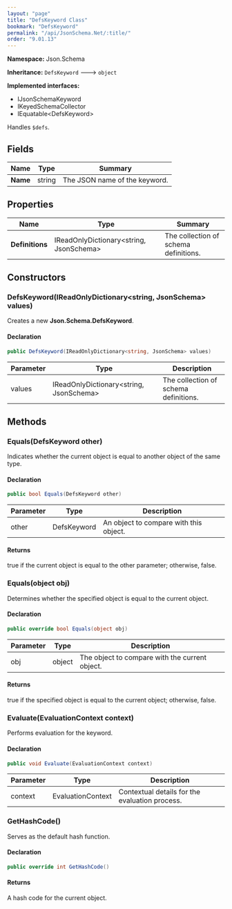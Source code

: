 ```yaml
---
layout: "page"
title: "DefsKeyword Class"
bookmark: "DefsKeyword"
permalink: "/api/JsonSchema.Net/:title/"
order: "9.01.13"
---
```

**Namespace:** Json.Schema

**Inheritance:**
`DefsKeyword`
 🡒 
`object`

**Implemented interfaces:**

- IJsonSchemaKeyword
- IKeyedSchemaCollector
- IEquatable\<DefsKeyword\>

Handles `$defs`.

## Fields

| Name | Type | Summary |
|---|---|---|
| **Name** | string | The JSON name of the keyword. |

## Properties

| Name | Type | Summary |
|---|---|---|
| **Definitions** | IReadOnlyDictionary\<string, JsonSchema\> | The collection of schema definitions. |

## Constructors

### DefsKeyword(IReadOnlyDictionary\<string, JsonSchema\> values)

Creates a new **Json.Schema.DefsKeyword**.

#### Declaration

```c#
public DefsKeyword(IReadOnlyDictionary<string, JsonSchema> values)
```

| Parameter | Type | Description |
|---|---|---|
| values | IReadOnlyDictionary\<string, JsonSchema\> | The collection of schema definitions. |


## Methods

### Equals(DefsKeyword other)

Indicates whether the current object is equal to another object of the same type.

#### Declaration

```c#
public bool Equals(DefsKeyword other)
```

| Parameter | Type | Description |
|---|---|---|
| other | DefsKeyword | An object to compare with this object. |


#### Returns

true if the current object is equal to the <paramref name="other">other</paramref> parameter; otherwise, false.

### Equals(object obj)

Determines whether the specified object is equal to the current object.

#### Declaration

```c#
public override bool Equals(object obj)
```

| Parameter | Type | Description |
|---|---|---|
| obj | object | The object to compare with the current object. |


#### Returns

true if the specified object  is equal to the current object; otherwise, false.

### Evaluate(EvaluationContext context)

Performs evaluation for the keyword.

#### Declaration

```c#
public void Evaluate(EvaluationContext context)
```

| Parameter | Type | Description |
|---|---|---|
| context | EvaluationContext | Contextual details for the evaluation process. |


### GetHashCode()

Serves as the default hash function.

#### Declaration

```c#
public override int GetHashCode()
```


#### Returns

A hash code for the current object.


